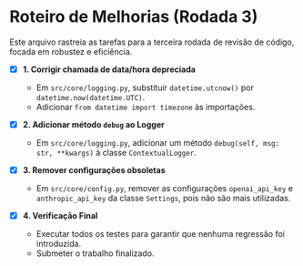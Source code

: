 # Roteiro de Melhorias (Rodada 3)

Este arquivo rastreia as tarefas para a terceira rodada de revisão de código, focada em robustez e eficiência.

- [x] **1. Corrigir chamada de data/hora depreciada**
  - Em `src/core/logging.py`, substituir `datetime.utcnow()` por `datetime.now(datetime.UTC)`.
  - Adicionar `from datetime import timezone` às importações.

- [x] **2. Adicionar método `debug` ao Logger**
  - Em `src/core/logging.py`, adicionar um método `debug(self, msg: str, **kwargs)` à classe `ContextualLogger`.

- [x] **3. Remover configurações obsoletas**
  - Em `src/core/config.py`, remover as configurações `openai_api_key` e `anthropic_api_key` da classe `Settings`, pois não são mais utilizadas.

- [x] **4. Verificação Final**
  - Executar todos os testes para garantir que nenhuma regressão foi introduzida.
  - Submeter o trabalho finalizado.
